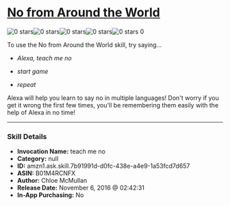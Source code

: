 # [No from Around the World](http://alexa.amazon.com/#skills/amzn1.ask.skill.7b91991d-d0fc-438e-a4e9-1a53fcd7d657)
![0 stars](../../images/ic_star_border_black_18dp_1x.png)![0 stars](../../images/ic_star_border_black_18dp_1x.png)![0 stars](../../images/ic_star_border_black_18dp_1x.png)![0 stars](../../images/ic_star_border_black_18dp_1x.png)![0 stars](../../images/ic_star_border_black_18dp_1x.png) 0

To use the No from Around the World skill, try saying...

* *Alexa, teach me no*

* *start game*

* *repeat*

Alexa will help you learn to say no in multiple languages! Don't worry if you get it wrong the first few times, you'll be remembering them easily with the help of Alexa in no time!

***

### Skill Details

* **Invocation Name:** teach me no
* **Category:** null
* **ID:** amzn1.ask.skill.7b91991d-d0fc-438e-a4e9-1a53fcd7d657
* **ASIN:** B01M4RCNFX
* **Author:** Chloe McMullan
* **Release Date:** November 6, 2016 @ 02:42:31
* **In-App Purchasing:** No
